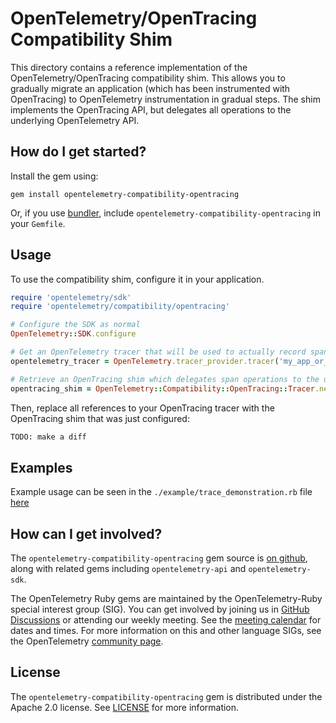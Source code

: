 # OpenTelemetry/OpenTracing Compatibility Shim

This directory contains a reference implementation of the OpenTelemetry/OpenTracing
compatibility shim. This allows you to gradually migrate an application (which has been
instrumented with OpenTracing) to OpenTelemetry instrumentation in gradual steps. The shim
implements the OpenTracing API, but delegates all operations to the underlying OpenTelemetry API.

## How do I get started?

Install the gem using:

```
gem install opentelemetry-compatibility-opentracing
```

Or, if you use [bundler][bundler-home], include `opentelemetry-compatibility-opentracing` in your `Gemfile`.

## Usage

To use the compatibility shim, configure it in your application.

```ruby
require 'opentelemetry/sdk'
require 'opentelemetry/compatibility/opentracing'

# Configure the SDK as normal
OpenTelemetry::SDK.configure

# Get an OpenTelemetry tracer that will be used to actually record spans:
opentelemetry_tracer = OpenTelemetry.tracer_provider.tracer('my_app_or_gem', '0.1.0')

# Retrieve an OpenTracing shim which delegates span operations to the underlying OpenTelemetry tracer.
opentracing_shim = OpenTelemetry::Compatibility::OpenTracing::Tracer.new(tracer: opentelemetry_tracer)
```

Then, replace all references to your OpenTracing tracer with the OpenTracing shim that was just configured:

```diff
TODO: make a diff
```

## Examples

Example usage can be seen in the `./example/trace_demonstration.rb` file [here](https://github.com/open-telemetry/opentelemetry-ruby/blob/main/compatibility/opentracing/example/trace_demonstration.rb)

## How can I get involved?

The `opentelemetry-compatibility-opentracing` gem source is [on github][repo-github], along with related gems including `opentelemetry-api` and `opentelemetry-sdk`.

The OpenTelemetry Ruby gems are maintained by the OpenTelemetry-Ruby special interest group (SIG). You can get involved by joining us in [GitHub Discussions][discussions-url] or attending our weekly meeting. See the [meeting calendar][community-meetings] for dates and times. For more information on this and other language SIGs, see the OpenTelemetry [community page][ruby-sig].

## License

The `opentelemetry-compatibility-opentracing` gem is distributed under the Apache 2.0 license. See [LICENSE][license-github] for more information.

[bundler-home]: https://bundler.io
[repo-github]: https://github.com/open-telemetry/opentelemetry-ruby
[license-github]: https://github.com/open-telemetry/opentelemetry-ruby/blob/main/LICENSE
[ruby-sig]: https://github.com/open-telemetry/community#ruby-sig
[community-meetings]: https://github.com/open-telemetry/community#community-meetings
[discussions-url]: https://github.com/open-telemetry/opentelemetry-ruby/discussions
